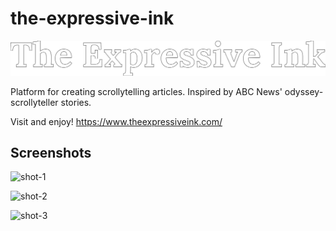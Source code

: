 # the-expressive-ink

![tei](static/tei-logo.svg)

Platform for creating scrollytelling articles. Inspired by ABC News' odyssey-scrollyteller stories.

Visit and enjoy! https://www.theexpressiveink.com/

## Screenshots

![shot-1](https://res.cloudinary.com/nvqacloud/image/upload/v1622900347/scrolly-01_nahwbw.png)

![shot-2](https://res.cloudinary.com/nvqacloud/image/upload/v1622900349/scrolly-02_xwlndq.png)

![shot-3](https://res.cloudinary.com/nvqacloud/image/upload/v1622900347/scrolly-03_j5un2b.png)
